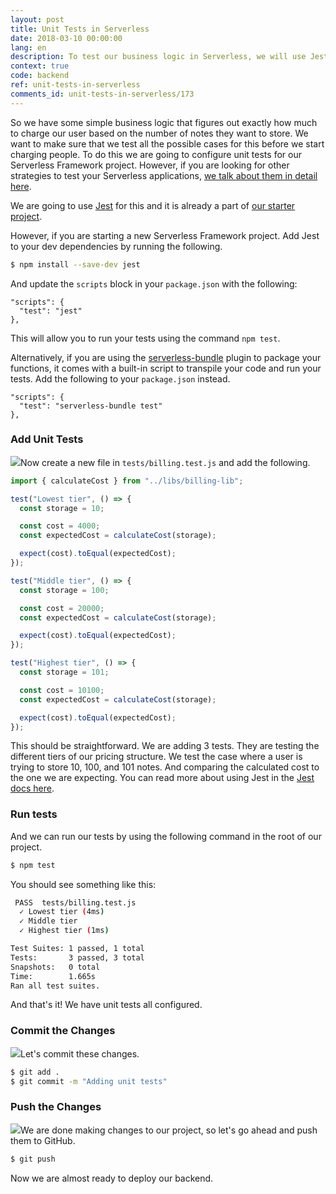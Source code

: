 ```yaml
---
layout: post
title: Unit Tests in Serverless
date: 2018-03-10 00:00:00
lang: en
description: To test our business logic in Serverless, we will use Jest to add unit tests to our project. We can run these tests using the "npm test" command.
context: true
code: backend
ref: unit-tests-in-serverless
comments_id: unit-tests-in-serverless/173
---
```


So we have some simple business logic that figures out exactly how much to charge our user based on the number of notes they want to store. We want to make sure that we test all the possible cases for this before we start charging people. To do this we are going to configure unit tests for our Serverless Framework project. However, if you are looking for other strategies to test your Serverless applications, [we talk about them in detail here](https://seed.run/blog/testing-your-serverless-app).

We are going to use [Jest](https://facebook.github.io/jest/) for this and it is already a part of [our starter project](https://github.com/AnomalyInnovations/serverless-nodejs-starter).

However, if you are starting a new Serverless Framework project. Add Jest to your dev dependencies by running the following.

``` bash
$ npm install --save-dev jest
```

And update the `scripts` block in your `package.json` with the following:

```
"scripts": {
  "test": "jest"
},
```

This will allow you to run your tests using the command `npm test`.

Alternatively, if you are using the [serverless-bundle](https://github.com/AnomalyInnovations/serverless-bundle) plugin to package your functions, it comes with a built-in script to transpile your code and run your tests. Add the following to your `package.json` instead.

```
"scripts": {
  "test": "serverless-bundle test"
},
```

### Add Unit Tests

<img class="code-marker" src="/assets/s.png" />Now create a new file in `tests/billing.test.js` and add the following.

``` js
import { calculateCost } from "../libs/billing-lib";

test("Lowest tier", () => {
  const storage = 10;

  const cost = 4000;
  const expectedCost = calculateCost(storage);

  expect(cost).toEqual(expectedCost);
});

test("Middle tier", () => {
  const storage = 100;

  const cost = 20000;
  const expectedCost = calculateCost(storage);

  expect(cost).toEqual(expectedCost);
});

test("Highest tier", () => {
  const storage = 101;

  const cost = 10100;
  const expectedCost = calculateCost(storage);

  expect(cost).toEqual(expectedCost);
});
```

This should be straightforward. We are adding 3 tests. They are testing the different tiers of our pricing structure. We test the case where a user is trying to store 10, 100, and 101 notes. And comparing the calculated cost to the one we are expecting. You can read more about using Jest in the [Jest docs here](https://facebook.github.io/jest/docs/en/getting-started.html). 

### Run tests

And we can run our tests by using the following command in the root of our project.

``` bash
$ npm test
```

You should see something like this:

``` bash
 PASS  tests/billing.test.js
  ✓ Lowest tier (4ms)
  ✓ Middle tier
  ✓ Highest tier (1ms)

Test Suites: 1 passed, 1 total
Tests:       3 passed, 3 total
Snapshots:   0 total
Time:        1.665s
Ran all test suites.
```

And that's it! We have unit tests all configured.

### Commit the Changes

<img class="code-marker" src="/assets/s.png" />Let's commit these changes.

``` bash
$ git add .
$ git commit -m "Adding unit tests"
```

### Push the Changes

<img class="code-marker" src="/assets/s.png" />We are done making changes to our project, so let's go ahead and push them to GitHub.

``` bash
$ git push
```

Now we are almost ready to deploy our backend.
